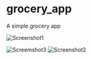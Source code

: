 # grocery_app
A simple grocery app



 
 ![Screenshot1](https://github.com/Sumi451/grocery_app/assets/110280317/1c8bc85a-cd4d-4ef6-a33d-6756eb4fef7c)


![Screemshot3](https://github.com/Sumi451/grocery_app/assets/110280317/7efdf7a5-5db5-4022-ac2c-90c30ce8cdfc)
![Screenshot2](https://github.com/Sumi451/grocery_app/assets/110280317/add55bc5-9415-4af0-a6a5-534b9e070063)
